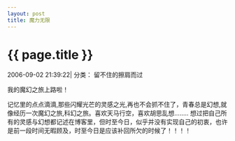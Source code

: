 ```yaml
---
layout: post
title: 魔力无限
---
```


{{ page.title }}
================

<p class="meta">2006-09-02 21:39:22|  分类： 留不住的擦肩而过</p>

我的魔幻之旅上路啦！ 

记忆里的点点滴滴,那些闪耀光芒的灵感之光,再也不会抓不住了，青春总是幻想,就像经历一次魔幻之旅,科幻之旅。喜欢天马行空，喜欢胡思乱想........
想过把自己所有的灵感与幻想都记述在博客里，但时至今日，似乎并没有实现自己的初衷，也许是前一段时间无暇顾及，时至今日是应该补回所欠的时候了！！！！
